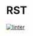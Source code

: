 # RST
[![linter](https://github.com/<matthew-gagne>/<RST>/workflows/linter/badge.svg)](https://github.com/marketplace/actions/super-linter)
